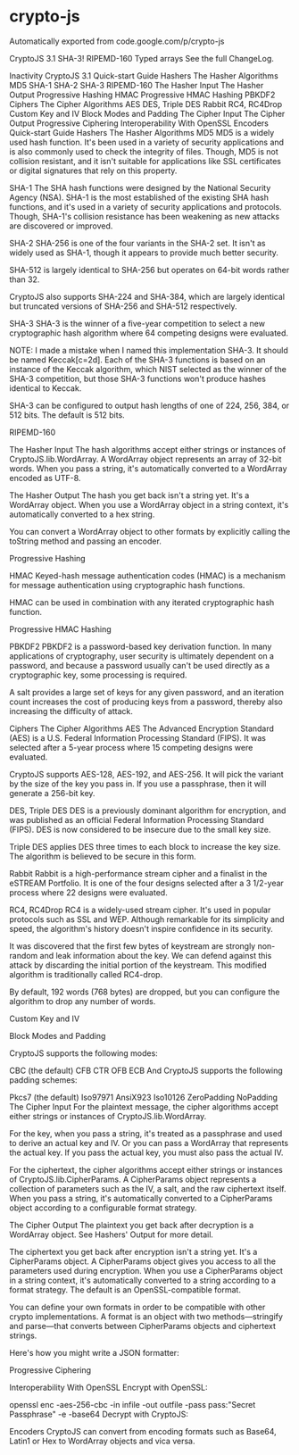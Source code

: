 # crypto-js
Automatically exported from code.google.com/p/crypto-js

CryptoJS 3.1
SHA-3!
RIPEMD-160
Typed arrays
See the full ChangeLog.

Inactivity
CryptoJS 3.1
Quick-start Guide
Hashers
The Hasher Algorithms
MD5
SHA-1
SHA-2
SHA-3
RIPEMD-160
The Hasher Input
The Hasher Output
Progressive Hashing
HMAC
Progressive HMAC Hashing
PBKDF2
Ciphers
The Cipher Algorithms
AES
DES, Triple DES
Rabbit
RC4, RC4Drop
Custom Key and IV
Block Modes and Padding
The Cipher Input
The Cipher Output
Progressive Ciphering
Interoperability
With OpenSSL
Encoders
Quick-start Guide
Hashers
The Hasher Algorithms
MD5
MD5 is a widely used hash function. It's been used in a variety of security applications and is also commonly used to check the integrity of files. Though, MD5 is not collision resistant, and it isn't suitable for applications like SSL certificates or digital signatures that rely on this property.

<script src="http://crypto-js.googlecode.com/svn/tags/3.1.2/build/rollups/md5.js"></script>
<script>
    var hash = CryptoJS.MD5("Message");
</script>
SHA-1
The SHA hash functions were designed by the National Security Agency (NSA). SHA-1 is the most established of the existing SHA hash functions, and it's used in a variety of security applications and protocols. Though, SHA-1's collision resistance has been weakening as new attacks are discovered or improved.

<script src="http://crypto-js.googlecode.com/svn/tags/3.1.2/build/rollups/sha1.js"></script>
<script>
    var hash = CryptoJS.SHA1("Message");
</script>
SHA-2
SHA-256 is one of the four variants in the SHA-2 set. It isn't as widely used as SHA-1, though it appears to provide much better security.

<script src="http://crypto-js.googlecode.com/svn/tags/3.1.2/build/rollups/sha256.js"></script>
<script>
    var hash = CryptoJS.SHA256("Message");
</script>
SHA-512 is largely identical to SHA-256 but operates on 64-bit words rather than 32.

<script src="http://crypto-js.googlecode.com/svn/tags/3.1.2/build/rollups/sha512.js"></script>
<script>
    var hash = CryptoJS.SHA512("Message");
</script>
CryptoJS also supports SHA-224 and SHA-384, which are largely identical but truncated versions of SHA-256 and SHA-512 respectively.

SHA-3
SHA-3 is the winner of a five-year competition to select a new cryptographic hash algorithm where 64 competing designs were evaluated.

NOTE: I made a mistake when I named this implementation SHA-3. It should be named Keccak[c=2d]. Each of the SHA-3 functions is based on an instance of the Keccak algorithm, which NIST selected as the winner of the SHA-3 competition, but those SHA-3 functions won't produce hashes identical to Keccak.

<script src="http://crypto-js.googlecode.com/svn/tags/3.1.2/build/rollups/sha3.js"></script>
<script>
    var hash = CryptoJS.SHA3("Message");
</script>
SHA-3 can be configured to output hash lengths of one of 224, 256, 384, or 512 bits. The default is 512 bits.

<script src="http://crypto-js.googlecode.com/svn/tags/3.1.2/build/rollups/sha3.js"></script>
<script>
    var hash = CryptoJS.SHA3("Message", { outputLength: 512 });
    var hash = CryptoJS.SHA3("Message", { outputLength: 384 });
    var hash = CryptoJS.SHA3("Message", { outputLength: 256 });
    var hash = CryptoJS.SHA3("Message", { outputLength: 224 });
</script>
RIPEMD-160
<script src="http://crypto-js.googlecode.com/svn/tags/3.1.2/build/rollups/ripemd160.js"></script>
<script>
    var hash = CryptoJS.RIPEMD160("Message");
</script>
The Hasher Input
The hash algorithms accept either strings or instances of CryptoJS.lib.WordArray. A WordArray object represents an array of 32-bit words. When you pass a string, it's automatically converted to a WordArray encoded as UTF-8.

The Hasher Output
The hash you get back isn't a string yet. It's a WordArray object. When you use a WordArray object in a string context, it's automatically converted to a hex string.

<script src="http://crypto-js.googlecode.com/svn/tags/3.1.2/build/rollups/sha256.js"></script>
<script>
    var hash = CryptoJS.SHA256("Message");

    alert(typeof hash); // object

    alert(hash); // 2f77668a9dfbf8d5848b9eeb4a7145ca94c6ed9236e4a773f6dcafa5132b2f91
</script>
You can convert a WordArray object to other formats by explicitly calling the toString method and passing an encoder.

<script src="http://crypto-js.googlecode.com/svn/tags/3.1.2/build/rollups/sha256.js"></script>
<script src="http://crypto-js.googlecode.com/svn/tags/3.1.2/build/components/enc-base64-min.js"></script>
<script>
    var hash = CryptoJS.SHA256("Message");

    alert(hash.toString(CryptoJS.enc.Base64)); // L3dmip37+NWEi57rSnFFypTG7ZI25Kdz9tyvpRMrL5E=

    alert(hash.toString(CryptoJS.enc.Latin1)); // /wf��ûøÕ���ëJqEÊ�Æí�6ä§söÜ¯¥+/�

    alert(hash.toString(CryptoJS.enc.Hex)); // 2f77668a9dfbf8d5848b9eeb4a7145ca94c6ed9236e4a773f6dcafa5132b2f91
</script>
Progressive Hashing
<script src="http://crypto-js.googlecode.com/svn/tags/3.1.2/build/rollups/sha256.js"></script>
<script>
    var sha256 = CryptoJS.algo.SHA256.create();

    sha256.update("Message Part 1");
    sha256.update("Message Part 2");
    sha256.update("Message Part 3");

    var hash = sha256.finalize();
</script>
HMAC
Keyed-hash message authentication codes (HMAC) is a mechanism for message authentication using cryptographic hash functions.

HMAC can be used in combination with any iterated cryptographic hash function.

<script src="http://crypto-js.googlecode.com/svn/tags/3.1.2/build/rollups/hmac-md5.js"></script>
<script src="http://crypto-js.googlecode.com/svn/tags/3.1.2/build/rollups/hmac-sha1.js"></script>
<script src="http://crypto-js.googlecode.com/svn/tags/3.1.2/build/rollups/hmac-sha256.js"></script>
<script src="http://crypto-js.googlecode.com/svn/tags/3.1.2/build/rollups/hmac-sha512.js"></script>
<script>
    var hash = CryptoJS.HmacMD5("Message", "Secret Passphrase");
    var hash = CryptoJS.HmacSHA1("Message", "Secret Passphrase");
    var hash = CryptoJS.HmacSHA256("Message", "Secret Passphrase");
    var hash = CryptoJS.HmacSHA512("Message", "Secret Passphrase");
</script>
Progressive HMAC Hashing
<script src="http://crypto-js.googlecode.com/svn/tags/3.1.2/build/rollups/hmac-sha256.js"></script>
<script>
    var hmac = CryptoJS.algo.HMAC.create(CryptoJS.algo.SHA256, "Secret Passphrase");

    hmac.update("Message Part 1");
    hmac.update("Message Part 2");
    hmac.update("Message Part 3");

    var hash = hmac.finalize();
</script>
PBKDF2
PBKDF2 is a password-based key derivation function. In many applications of cryptography, user security is ultimately dependent on a password, and because a password usually can't be used directly as a cryptographic key, some processing is required.

A salt provides a large set of keys for any given password, and an iteration count increases the cost of producing keys from a password, thereby also increasing the difficulty of attack.

<script src="http://crypto-js.googlecode.com/svn/tags/3.1.2/build/rollups/pbkdf2.js"></script>
<script>
    var salt = CryptoJS.lib.WordArray.random(128/8);

    var key128Bits = CryptoJS.PBKDF2("Secret Passphrase", salt, { keySize: 128/32 });
    var key256Bits = CryptoJS.PBKDF2("Secret Passphrase", salt, { keySize: 256/32 });
    var key512Bits = CryptoJS.PBKDF2("Secret Passphrase", salt, { keySize: 512/32 });

    var key512Bits1000Iterations = CryptoJS.PBKDF2("Secret Passphrase", salt, { keySize: 512/32, iterations: 1000 });
</script>
Ciphers
The Cipher Algorithms
AES
The Advanced Encryption Standard (AES) is a U.S. Federal Information Processing Standard (FIPS). It was selected after a 5-year process where 15 competing designs were evaluated.

<script src="http://crypto-js.googlecode.com/svn/tags/3.1.2/build/rollups/aes.js"></script>
<script>
    var encrypted = CryptoJS.AES.encrypt("Message", "Secret Passphrase");

    var decrypted = CryptoJS.AES.decrypt(encrypted, "Secret Passphrase");
</script>
CryptoJS supports AES-128, AES-192, and AES-256. It will pick the variant by the size of the key you pass in. If you use a passphrase, then it will generate a 256-bit key.

DES, Triple DES
DES is a previously dominant algorithm for encryption, and was published as an official Federal Information Processing Standard (FIPS). DES is now considered to be insecure due to the small key size.

<script src="http://crypto-js.googlecode.com/svn/tags/3.1.2/build/rollups/tripledes.js"></script>
<script>
    var encrypted = CryptoJS.DES.encrypt("Message", "Secret Passphrase");

    var decrypted = CryptoJS.DES.decrypt(encrypted, "Secret Passphrase");
</script>
Triple DES applies DES three times to each block to increase the key size. The algorithm is believed to be secure in this form.

<script src="http://crypto-js.googlecode.com/svn/tags/3.1.2/build/rollups/tripledes.js"></script>
<script>
    var encrypted = CryptoJS.TripleDES.encrypt("Message", "Secret Passphrase");

    var decrypted = CryptoJS.TripleDES.decrypt(encrypted, "Secret Passphrase");
</script>
Rabbit
Rabbit is a high-performance stream cipher and a finalist in the eSTREAM Portfolio. It is one of the four designs selected after a 3 1/2-year process where 22 designs were evaluated.

<script src="http://crypto-js.googlecode.com/svn/tags/3.1.2/build/rollups/rabbit.js"></script>
<script>
    var encrypted = CryptoJS.Rabbit.encrypt("Message", "Secret Passphrase");

    var decrypted = CryptoJS.Rabbit.decrypt(encrypted, "Secret Passphrase");
</script>
RC4, RC4Drop
RC4 is a widely-used stream cipher. It's used in popular protocols such as SSL and WEP. Although remarkable for its simplicity and speed, the algorithm's history doesn't inspire confidence in its security.

<script src="http://crypto-js.googlecode.com/svn/tags/3.1.2/build/rollups/rc4.js"></script>
<script>
    var encrypted = CryptoJS.RC4.encrypt("Message", "Secret Passphrase");

    var decrypted = CryptoJS.RC4.decrypt(encrypted, "Secret Passphrase");
</script>
It was discovered that the first few bytes of keystream are strongly non-random and leak information about the key. We can defend against this attack by discarding the initial portion of the keystream. This modified algorithm is traditionally called RC4-drop.

By default, 192 words (768 bytes) are dropped, but you can configure the algorithm to drop any number of words.

<script src="http://crypto-js.googlecode.com/svn/tags/3.1.2/build/rollups/rc4.js"></script>
<script>
    var encrypted = CryptoJS.RC4Drop.encrypt("Message", "Secret Passphrase");

    var encrypted = CryptoJS.RC4Drop.encrypt("Message", "Secret Passphrase", { drop: 3072/4 });

    var decrypted = CryptoJS.RC4Drop.decrypt(encrypted, "Secret Passphrase", { drop: 3072/4 });
</script>
Custom Key and IV
<script src="http://crypto-js.googlecode.com/svn/tags/3.1.2/build/rollups/aes.js"></script>
<script>
    var key = CryptoJS.enc.Hex.parse('000102030405060708090a0b0c0d0e0f');
    var iv  = CryptoJS.enc.Hex.parse('101112131415161718191a1b1c1d1e1f');

    var encrypted = CryptoJS.AES.encrypt("Message", key, { iv: iv });
</script>
Block Modes and Padding
<script src="http://crypto-js.googlecode.com/svn/tags/3.1.2/build/rollups/aes.js"></script>
<script src="http://crypto-js.googlecode.com/svn/tags/3.1.2/build/components/mode-cfb-min.js"></script>
<script src="http://crypto-js.googlecode.com/svn/tags/3.1.2/build/components/pad-ansix923-min.js"></script>
<script>
    var encrypted = CryptoJS.AES.encrypt("Message", "Secret Passphrase", { mode: CryptoJS.mode.CFB, padding: CryptoJS.pad.AnsiX923 });
</script>
CryptoJS supports the following modes:

CBC (the default)
CFB
CTR
OFB
ECB
And CryptoJS supports the following padding schemes:

Pkcs7 (the default)
Iso97971
AnsiX923
Iso10126
ZeroPadding
NoPadding
The Cipher Input
For the plaintext message, the cipher algorithms accept either strings or instances of CryptoJS.lib.WordArray.

For the key, when you pass a string, it's treated as a passphrase and used to derive an actual key and IV. Or you can pass a WordArray that represents the actual key. If you pass the actual key, you must also pass the actual IV.

For the ciphertext, the cipher algorithms accept either strings or instances of CryptoJS.lib.CipherParams. A CipherParams object represents a collection of parameters such as the IV, a salt, and the raw ciphertext itself. When you pass a string, it's automatically converted to a CipherParams object according to a configurable format strategy.

The Cipher Output
The plaintext you get back after decryption is a WordArray object. See Hashers' Output for more detail.

The ciphertext you get back after encryption isn't a string yet. It's a CipherParams object. A CipherParams object gives you access to all the parameters used during encryption. When you use a CipherParams object in a string context, it's automatically converted to a string according to a format strategy. The default is an OpenSSL-compatible format.

<script src="http://crypto-js.googlecode.com/svn/tags/3.1.2/build/rollups/aes.js"></script>
<script>
    var encrypted = CryptoJS.AES.encrypt("Message", "Secret Passphrase");

    alert(encrypted.key);        // 74eb593087a982e2a6f5dded54ecd96d1fd0f3d44a58728cdcd40c55227522223
    alert(encrypted.iv);         // 7781157e2629b094f0e3dd48c4d786115
    alert(encrypted.salt);       // 7a25f9132ec6a8b34
    alert(encrypted.ciphertext); // 73e54154a15d1beeb509d9e12f1e462a0

    alert(encrypted);            // U2FsdGVkX1+iX5Ey7GqLND5UFUoV0b7rUJ2eEvHkYqA=
</script>
You can define your own formats in order to be compatible with other crypto implementations. A format is an object with two methods—stringify and parse—that converts between CipherParams objects and ciphertext strings.

Here's how you might write a JSON formatter:

<script src="http://crypto-js.googlecode.com/svn/tags/3.1.2/build/rollups/aes.js"></script>
<script>
    var JsonFormatter = {
        stringify: function (cipherParams) {
            // create json object with ciphertext
            var jsonObj = {
                ct: cipherParams.ciphertext.toString(CryptoJS.enc.Base64)
            };

            // optionally add iv and salt
            if (cipherParams.iv) {
                jsonObj.iv = cipherParams.iv.toString();
            }
            if (cipherParams.salt) {
                jsonObj.s = cipherParams.salt.toString();
            }

            // stringify json object
            return JSON.stringify(jsonObj);
        },

        parse: function (jsonStr) {
            // parse json string
            var jsonObj = JSON.parse(jsonStr);

            // extract ciphertext from json object, and create cipher params object
            var cipherParams = CryptoJS.lib.CipherParams.create({
                ciphertext: CryptoJS.enc.Base64.parse(jsonObj.ct)
            });

            // optionally extract iv and salt
            if (jsonObj.iv) {
                cipherParams.iv = CryptoJS.enc.Hex.parse(jsonObj.iv)
            }
            if (jsonObj.s) {
                cipherParams.salt = CryptoJS.enc.Hex.parse(jsonObj.s)
            }

            return cipherParams;
        }
    };

    var encrypted = CryptoJS.AES.encrypt("Message", "Secret Passphrase", { format: JsonFormatter });

    alert(encrypted); // {"ct":"tZ4MsEnfbcDOwqau68aOrQ==","iv":"8a8c8fd8fe33743d3638737ea4a00698","s":"ba06373c8f57179c"}

    var decrypted = CryptoJS.AES.decrypt(encrypted, "Secret Passphrase", { format: JsonFormatter });

    alert(decrypted.toString(CryptoJS.enc.Utf8)); // Message
</script>
Progressive Ciphering
<script src="http://crypto-js.googlecode.com/svn/tags/3.1.2/build/rollups/aes.js"></script>
<script>
    var key = CryptoJS.enc.Hex.parse('000102030405060708090a0b0c0d0e0f');
    var iv  = CryptoJS.enc.Hex.parse('101112131415161718191a1b1c1d1e1f');

    var aesEncryptor = CryptoJS.algo.AES.createEncryptor(key, { iv: iv });

    var ciphertextPart1 = aesEncryptor.process("Message Part 1");
    var ciphertextPart2 = aesEncryptor.process("Message Part 2");
    var ciphertextPart3 = aesEncryptor.process("Message Part 3");
    var ciphertextPart4 = aesEncryptor.finalize();

    var aesDecryptor = CryptoJS.algo.AES.createDecryptor(key, { iv: iv });

    var plaintextPart1 = aesDecryptor.process(ciphertextPart1);
    var plaintextPart2 = aesDecryptor.process(ciphertextPart2);
    var plaintextPart3 = aesDecryptor.process(ciphertextPart3);
    var plaintextPart4 = aesDecryptor.process(ciphertextPart4);
    var plaintextPart5 = aesDecryptor.finalize();
</script>
Interoperability
With OpenSSL
Encrypt with OpenSSL:

openssl enc -aes-256-cbc -in infile -out outfile -pass pass:"Secret Passphrase" -e -base64
Decrypt with CryptoJS:

<script src="http://crypto-js.googlecode.com/svn/tags/3.1.2/build/rollups/aes.js"></script>
<script>
    var decrypted = CryptoJS.AES.decrypt(openSSLEncrypted, "Secret Passphrase");
</script>
Encoders
CryptoJS can convert from encoding formats such as Base64, Latin1 or Hex to WordArray objects and vica versa.

<script src="http://crypto-js.googlecode.com/svn/tags/3.1.2/build/components/core-min.js"></script>
<script src="http://crypto-js.googlecode.com/svn/tags/3.1.2/build/components/enc-utf16-min.js"></script>
<script src="http://crypto-js.googlecode.com/svn/tags/3.1.2/build/components/enc-base64-min.js"></script>
<script>
    var words  = CryptoJS.enc.Base64.parse('SGVsbG8sIFdvcmxkIQ==');
    var base64 = CryptoJS.enc.Base64.stringify(words);

    var words  = CryptoJS.enc.Latin1.parse('Hello, World!');
    var latin1 = CryptoJS.enc.Latin1.stringify(words);

    var words = CryptoJS.enc.Hex.parse('48656c6c6f2c20576f726c6421');
    var hex   = CryptoJS.enc.Hex.stringify(words);

    var words = CryptoJS.enc.Utf8.parse('𤭢');
    var utf8  = CryptoJS.enc.Utf8.stringify(words);

    var words = CryptoJS.enc.Utf16.parse('Hello, World!');
    var utf16 = CryptoJS.enc.Utf16.stringify(words);

    var words = CryptoJS.enc.Utf16LE.parse('Hello, World!');
    var utf16 = CryptoJS.enc.Utf16LE.stringify(words);
</script>

